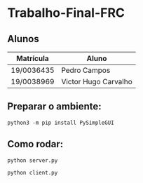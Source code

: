 # Trabalho-Final-FRC

## Alunos

|Matrícula | Aluno |
| -- | -- |
| 19/0036435  |  Pedro Campos |
| 19/0038969  |  Victor Hugo Carvalho | 

## Preparar o ambiente:

```
python3 -m pip install PySimpleGUI
```

## Como rodar:

```
python server.py
```

```
python client.py
```
